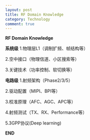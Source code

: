```yaml
---
layout: post
title: RF Domain Knowledge
category: Technology
comment: true
---
```


**RF Domain Knowledge**

**系统级**
1.物理层L1（调制扩频、帧结构等）

2.空中接口（物理信道、小区搜索等）

3.关键技术（功率控制、软切换等）

**电路级**
1.射频架构（Phase2/3/5）

2.驱动配置（MIPI、BPI等）

3.校准原理（AFC、AGC、APC等）

4.射频测试（TX、RX、Performance等）

5.3GPP协议(Deep learning)

**END**
